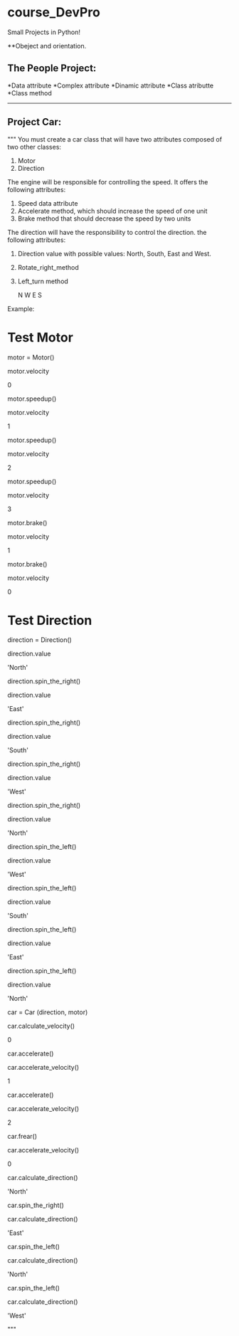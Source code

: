 # course_DevPro
Small Projects in Python!

**Obeject and orientation.

The People Project:
-----------------------------------------------------------------------------
*Data attribute
*Complex attribute
*Dinamic attribute
*Class atributte
*Class method
___________________________________________________________________________
Project Car:
---------------------------------------------------------------------------

"""
You must create a car class that will have
two attributes composed of two other classes:
1) Motor
2) Direction

The engine will be responsible for controlling the speed.
It offers the following attributes:
1) Speed data attribute
2) Accelerate method, which should increase the speed of one unit
3) Brake method that should decrease the speed by two units

The direction will have the responsibility to control the direction.
the following attributes:
1) Direction value with possible values: North, South, East and West.
2) Rotate_right_method
2) Left_turn method

    N
W       E
    S

Example:
# Test Motor 
motor = Motor()

motor.velocity

0

motor.speedup()

motor.velocity

1

motor.speedup()

motor.velocity
 
2

motor.speedup()

motor.velocity

3

motor.brake()

motor.velocity

1

motor.brake()

motor.velocity

0

# Test Direction 

direction = Direction()

direction.value

'North'

direction.spin_the_right()

direction.value
 
'East'
 
direction.spin_the_right()
 
direction.value
 
'South'
 
direction.spin_the_right()
 
direction.value
 
'West'
 
direction.spin_the_right()

direction.value

'North'

direction.spin_the_left()

direction.value

'West'

direction.spin_the_left()

direction.value

'South'

direction.spin_the_left()

direction.value

'East'

direction.spin_the_left()

direction.value

'North'

car = Car (direction, motor)

car.calculate_velocity()

0

car.accelerate()

car.accelerate_velocity()

1

car.accelerate()

car.accelerate_velocity()

2

car.frear()

car.accelerate_velocity()

0

car.calculate_direction()

'North'

car.spin_the_right()

car.calculate_direction()

'East'

car.spin_the_left()

car.calculate_direction()

'North'

car.spin_the_left()

car.calculate_direction()

'West'

"""
